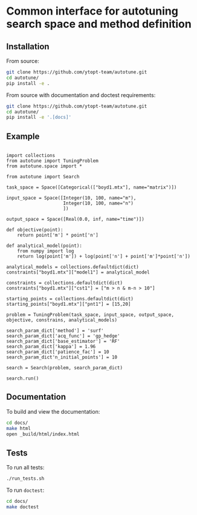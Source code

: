 # Common interface for autotuning search space and method definition

## Installation

From source:

```bash
git clone https://github.com/ytopt-team/autotune.git
cd autotune/
pip install -e .
```

From source with documentation and doctest requirements:

```bash
git clone https://github.com/ytopt-team/autotune.git
cd autotune/
pip install -e '.[docs]'
```

## Example


```

import collections
from autotune import TuningProblem
from autotune.space import *

from autotune import Search

task_space = Space([Categorical(["boyd1.mtx"], name="matrix")])

input_space = Space([Integer(10, 100, name="m"),
                     Integer(10, 100, name="n")
                     ])

output_space = Space([Real(0.0, inf, name="time")])

def objective(point):
    return point['m'] * point['n']

def analytical_model(point):
    from numpy import log
    return log(point['m']) + log(point['n'] + point['m']*point['n'])

analytical_models = collections.defaultdict(dict)
constraints["boyd1.mtx"]["model1"] = analytical_model

constraints = collections.defaultdict(dict)
constraints["boyd1.mtx"]["cst1"] = ["m > n & m-n > 10"]

starting_points = collections.defaultdict(dict)
starting_points["boyd1.mtx"]["pnt1"] = [15,20]

problem = TuningProblem(task_space, input_space, output_space, objective, constrains, analytical_models)

search_param_dict['method'] = 'surf'
search_param_dict['acq_func'] = 'gp_hedge'
search_param_dict['base_estimator'] = 'RF'
search_param_dict['kappa'] = 1.96
search_param_dict['patience_fac'] = 10 
search_param_dict'n_initial_points'] = 10

search = Search(problem, search_param_dict)

search.run()

```

## Documentation

To build and view the documentation:

```bash
cd docs/
make html
open _build/html/index.html
```

## Tests

To run all tests:

```bash
./run_tests.sh
```

To run `doctest`:

```bash
cd docs/
make doctest
```

